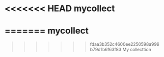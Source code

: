 <<<<<<< HEAD
mycollect
====
=======
mycollect
====
>>>>>>> fdaa3b352c4600ee2250598a999b79d1b6f63f83
My collecttion